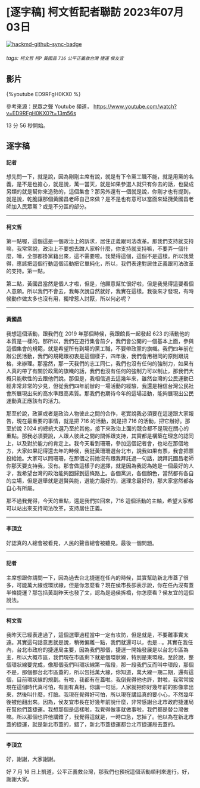 # [逐字稿] 柯文哲記者聯訪 2023年07月03日

[![hackmd-github-sync-badge](https://hackmd.io/_iX8MkCyR5yIbPi5Po6wiQ/badge)](https://hackmd.io/_iX8MkCyR5yIbPi5Po6wiQ)


###### tags: `柯文哲` `柯P` `黃國昌` `716` `公平正義救台灣` `捷運` `侯友宜`

## 影片

{%youtube ED9RFgH0KX0 %}

參考來源：民眾之聲 Youtube 頻道， https://www.youtube.com/watch?v=ED9RFgH0KX0?t=13m56s

13 分 56 秒開始。


## 逐字稿

#### 記者

想先問一下，就是說，因為剛剛主席有說，就是有下令黨工職不能，就是用黨的名義，是不是也擔心，就是說，萬一當天，就是如果參選人就只有你去的話，也變成另類的就是幫你來造勢的，這個集會？那另外還有一個就是說，你剛才也有提到，就是說，乾脆讓那個黃國昌老師自己來做？是不是也有意可以當面來延攬黃國昌老師加入民眾黨？或是不分區的部分。

---

#### 柯文哲

第一點喔，這個這是一個政治上的訴求，居住正義跟司法改革。那我們支持就支持嘛，我常常說，政治上不要想去蹭人家幹什麼，你支持就支持嘛，不要弄一個什麼，嘩，全部都掛黨籍出來，這不需要啦。我覺得這個，這個不是這樣。所以我覺得，應該把這個行動這個活動把它單純化，所以，我們表達對居住正義跟司法改革的支持。第一點。

第二點，黃國昌當然是個人才啦，但是，他願意幫忙很好啦，但是我覺得這要看個人意願。所以我們不會去，我每次說自然就好，我實在這樣。我後來才發現，有時候動作做太多也沒有用，獨增惹人討厭，所以何必呢？

---

#### 黃國昌

我想這個活動，跟我們在 2019 年那個時候，我跟館長一起發起 623 的活動他的本質是一樣的。那所以，我們在遊行集會前夕，我們會公開的一個基本上面，參與這個集會的規範，就是希望所有到場的黨工職，不要帶政黨的旗幟。我們四年前在辦公民活動，我們的規範跟初衷是這個樣子，四年後，我們會用相同的原則跟規格，來辦理。那當然，那一天我們的志工同仁，我們也沒有任何的強制力，如果有人真的帶了有關於政黨的旗幟的話，我們也沒有任何的強制力可以制止，那我們大概只能軟性的去跟他們說。那但是，我相信過去這幾年來，雖然台灣的公民運動已經非常非常的少見，但從我們四年前辦的一場活動的經驗，我還是相信台灣公民社會所展現出來的高水準跟高素質。那我們也期待今年的這場活動，能夠展現出公民運動真正應該有的活力。

那至於說，政黨或者是政治人物彼此之間的合作，老實說我必須要在這邊跟大家報告，現在最重要的事情，就是把 716 的活動，就是把 716 的活動，把它辦好。那至於說 2024 的總統大選乃至於其他，接下來政治上面的競合都不是現在關心的重點。那我必須要說，人跟人彼此之間的關係跟支持，其實都是構築在理念的認同上，以及對於能力的肯定上。我今天看到珊珊，參加這個記者會，也站在那個地方，大家如果記得還去年的時候，我挺黃珊珊選台北市，說我如果有票，我會把票投給她。大家可以問珊珊，在那個之前她沒有跟我拜託過一句話，說拜託國昌老師你那天要支持我，沒有。那會做這樣子的選擇，就是因為我認為她是一個最好的人才，我希望台灣的政治能夠回歸到這條路上。各個黨派，各個顏色，當然都有各自的立場，但是選舉就是選賢與能，選能力最好的，選理念最好的，那大家當然都各自心有所屬。

那不過我覺得，今天的重點，還是我們拉回來，716 這個活動的主軸，希望大家都可以站出來支持司法改革，支持居住正義。

---

#### 李頂立

好認真的人總會被看見，人民的聲音總會被聽見。最後一個問題。

---

#### 記者

主席想跟你請問一下，因為過去台北捷運在任內的時候，其實幫助新北市蓋了很多，可能萬大線或環狀線，但是你怎麼看？現在侯市長卻表示說，你在任內沒有蓋半條捷運？那包括黃副昨天也發了文，認為是過侯拆橋，你怎麼看？侯友宜的這個說法。

---

#### 柯文哲

我昨天已經表達過了，這個選舉過程當中一定有攻防，但是就是，不要離事實太遠。其實這句話意思就是說，稍微偏離一點，我們就還可以，也是…。其實在我任內，台北市政府的捷運局主要，因為我們那個，捷運一開始發展是以台北市區為主，所以大概市區，我們現在市區剩下就是個環狀線，特別是東環段。至於說，整個環狀線要完成，像那個我們叫環狀線第一階段，那一段我們反而叫中環段，那個不是，那個都台北市區蓋的，所以包括萬大線，你知道，萬大線一期二期，還有這個，目前環狀線的規劃。有啦，我都有在蓋啦。我倒覺得他也許，對啦，我常常說現在這個時代真可怕，有圖有真相，你講一句話，人家就把你好幾年前的影像拿出來，然後叫什麼，打臉。我現在覺得好可怕，所以現在講話真的要小心，不然幾年後被他翻出來。因為，侯友宜市長在好幾年前說什麼，非常感謝台北市政府捷運局在幫他們蓋捷運。我想那個是這樣啦，我覺得做事就做事啦，我們都是替台灣做嘛。所以那個也許他講錯了，我覺得這就是，一時口急，忘掉了。他以為在新北市蓋的捷運，就是新北市蓋的，錯了，新北市蓋捷運都台北市捷運局去蓋的。

---

#### 李頂立

好，謝謝，大家謝謝。

好 7 月 16 日上凱道，公平正義救台灣，那我們也預祝這個活動順利來進行。好，謝謝大家。